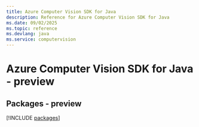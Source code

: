 ```yaml
---
title: Azure Computer Vision SDK for Java
description: Reference for Azure Computer Vision SDK for Java
ms.date: 09/02/2025
ms.topic: reference
ms.devlang: java
ms.service: computervision
---
```

# Azure Computer Vision SDK for Java - preview
## Packages - preview
[!INCLUDE [packages](computer-vision-index.md)]